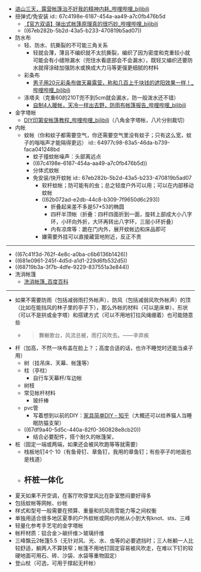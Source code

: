 - [进山三天，露营帐篷治不好我的精神内耗_哔哩哔哩_bilibili](https://www.bilibili.com/video/BV13d4y1N7VZ)
- 扭弹式/免安装
  id:: 67c4198e-6187-454a-aa49-a7c0fb476b5d
	- [【官方双语】弹出式帐篷原理真的很巧妙_哔哩哔哩_bilibili](https://www.bilibili.com/video/BV1u5411y7j7)
	- ((67eb282b-5b2d-43a5-b233-470819b5ad07))
- 防水布
	- 轻、防水、抗撕裂的不可能三角关系
		- 轻就会薄，薄且不编织就不太抗撕裂，编织了因为密度和克重较小就可能会有小缝隙漏水（兜住水看底部会不会漏水），既轻又编织还要防水就得涂硅加强防水或换成大力马等更强更细腻的材料
	- 彩条布
		- [男子用20元彩条布做天幕露营，称和几百上千块钱的遮阳效果一样！_哔哩哔哩_bilibili](https://www.bilibili.com/video/BV1xa411a7xc)
	- 涤塔夫（克重60的210T兜不到5cm就会漏水，防一般泼水还不错）
		- [自制4人暖帐，天冷一样出去野，防雨布帐篷报告_哔哩哔哩_bilibili](https://www.bilibili.com/video/BV1tU4y1f72W)
- 金字塔帐
	- [DIY印第安帐篷教程_哔哩哔哩_bilibili](https://www.bilibili.com/video/BV1aP4y137LV)（八角金字塔帐，八片分别裁切）
- 内帐
	- 蚊帐（你和蚊子都需要空气，你还需要空气里没有蚊子；只有这么宽，蚊子的嗡嗡声才能隔得更远）
	  id:: 64977c98-83a5-46da-b739-faca041248bd
		- 蚊子撞蚊帐噪声：头部离远点
		- ((67c4198e-6187-454a-aa49-a7c0fb476b5d))
		- 分体式蚊帐
		- 免安装/快开蚊帐
		  id:: 67eb282b-5b2d-43a5-b233-470819b5ad07
			- 软杆蚊帐；防可能有的虫；总之轻度户外可以用；可以在内部移动蚊帐
			- ((62b072ad-e2db-44c8-b309-7f9650d6c293))
				- 折叠起来差不多是57*53的椭圆
				- 四杆半顶帐（折叠：四杆四面折到一面，旋转上部成大小八字环，小环向外折，大环再转出八字环，三层小环折叠）
				- 内有凉席等：跪在门内外，展开蚊帐边和床品即可
			- 嫌需要外挂可以直接藏营地附近，反正不贵
- ---
- ((67c41f3d-762f-4e8c-a0ba-c6b6136b1426))
- ((681e0961-245f-4d5d-a1d1-229d6fb532d5))
- ((68719b3a-3f7b-4dfe-9229-837551a3e844))
- 洗消帐篷
	- [洗消帐篷_百度百科](https://baike.baidu.com/item/%E6%B4%97%E6%B6%88%E5%B8%90%E7%AF%B7/8219618)
- ---
- 如果不需要防雨（包括减弱雨打外帐声）、防风（包括减弱风吹外帐声）的顶（比如在能挡风的林子里的亭子下），那么外帐的材料（可以是床单）、形状（可以不是拱或金字塔）和搭建方式（可以不用地钉拉风绳绷着）也可能随意些
	- >舞榭歌台，风流总被，雨打风吹去。——辛弃疾
- 杆（加高，不然一块布盖在脸上？；高度合适的话，也许不睡觉时还能当桌子用）
	- 树（挂吊床、天幕、帐篷等）
	- 柱（亭柱）
		- 自行车天幕杆/车边帐
	- 树枝
	- 常见帐杆材料
		- 玻纤棒
	- pvc管
		- 写着想到以前的DIY：[家具简单DIY - 知乎](https://zhuanlan.zhihu.com/p/103349232)（大概还可以给养猫人当睡眠防猫支架）
	- ((67df9a40-5d5c-440a-82f0-360828e8cb20))
		- 结合必要配件，搭个耐久的帐篷架，
- 桩（固定一端或两端，如果还会被风吹跑等等就需要）
	- 栈板地钉4个 10（有鱼骨钉、章鱼钉，我用的章鱼钉；有些亭子的地面也是栈道）
	- 杆桩一体化
		-
- 夏天如果不开空调，在客厅吹穿堂风比在卧室憋闷要好得多
- 包括蚊帐等网帐、纱帐
- 样式和型号一般需要在预算、重量和抗风雨雪能力等之间权衡
- 单独用适合很多地区夏季的户外蚊帐或网纱内帐从小到大有knot、sts、三峰
- 轻量化参考手艺宅的金字塔帐
- 帐杆材质：铝合金＞碳纤维＞玻璃纤维
- 三峰飘云2帐篷5.5（无针对风、光、水、虫等的必要遮挡时；三人帐躺一人比较舒适，躺两人不算狭窄；帐篷不用地钉固定容易被风吹走，在难以下钉的较硬地面可用石、砖、沙袋、水袋等重物固定）
- 登山杖（可选，可用于撑起无杆帐）